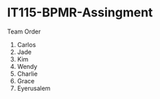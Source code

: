 # IT115-BPMR-Assingment

Team Order

1. Carlos 
3. Jade
4. Kim
5. Wendy
6. Charlie
7. Grace
8. Eyerusalem


